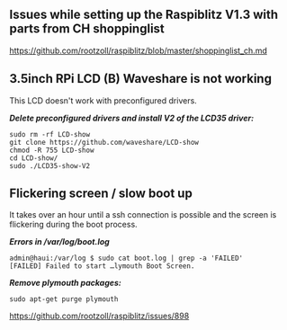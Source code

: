 Issues while setting up the Raspiblitz V1.3 with parts from CH shoppinglist
---------------------------

https://github.com/rootzoll/raspiblitz/blob/master/shoppinglist_ch.md


**3.5inch RPi LCD (B) Waveshare is not working**
------------------------------------------------
This LCD doesn't work with preconfigured drivers.

***Delete preconfigured drivers and install V2 of the LCD35 driver:***

```
sudo rm -rf LCD-show
git clone https://github.com/waveshare/LCD-show
chmod -R 755 LCD-show
cd LCD-show/
sudo ./LCD35-show-V2
```


**Flickering screen / slow boot up**
------------------------------------

It takes over an hour until a ssh connection is possible and the screen is flickering during the boot process.

***Errors in /var/log/boot.log***

```
admin@haui:/var/log $ sudo cat boot.log | grep -a 'FAILED'
[FAILED] Failed to start …lymouth Boot Screen.
```

***Remove plymouth packages:***

``sudo apt-get purge plymouth``

https://github.com/rootzoll/raspiblitz/issues/898



